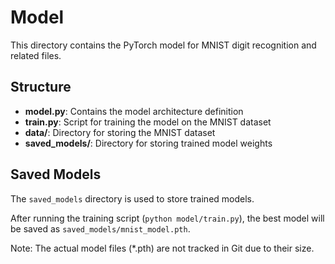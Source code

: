 # Model

This directory contains the PyTorch model for MNIST digit recognition and related files.

## Structure

- **model.py**: Contains the model architecture definition
- **train.py**: Script for training the model on the MNIST dataset
- **data/**: Directory for storing the MNIST dataset
- **saved_models/**: Directory for storing trained model weights

## Saved Models

The `saved_models` directory is used to store trained models.

After running the training script (`python model/train.py`), the best model will be saved as `saved_models/mnist_model.pth`.

Note: The actual model files (*.pth) are not tracked in Git due to their size. 